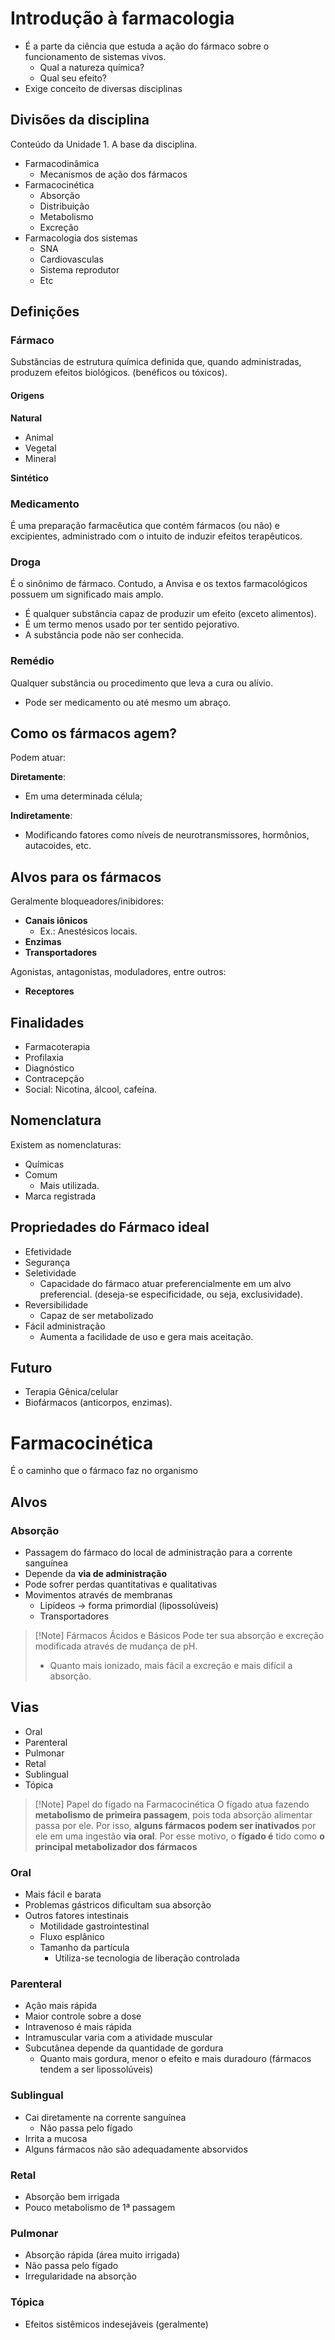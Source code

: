 # Introdução à farmacologia
- É a parte da ciência que estuda a ação do fármaco sobre o funcionamento de sistemas vivos.
	- Qual a natureza química?
	- Qual seu efeito?
- Exige conceito de diversas disciplinas

## Divisões da disciplina
Conteúdo da Unidade 1. A base da disciplina.
- Farmacodinâmica
	- Mecanismos de ação dos fármacos
- Farmacocinética
	- Absorção
	- Distribuição
	- Metabolismo
	- Excreção
- Farmacologia dos sistemas
	- SNA
	- Cardiovasculas
	- Sistema reprodutor
	- Etc

## Definições
### Fármaco
Substâncias de estrutura química definida que, quando administradas, produzem efeitos biológicos. (benéficos ou tóxicos).

#### Origens
**Natural**
- Animal
- Vegetal
- Mineral

**Sintético**

### Medicamento
É uma preparação farmacêutica que contém fármacos (ou não) e excipientes, administrado com o intuito de induzir efeitos terapêuticos.

### Droga
É o sinônimo de fármaco. Contudo, a Anvisa e os textos farmacológicos possuem um significado mais amplo.
- É qualquer substância capaz de produzir um efeito (exceto alimentos).
- É um termo menos usado por ter sentido pejorativo.
- A substância pode não ser conhecida.

### Remédio
Qualquer substância ou procedimento que leva a cura ou alívio.
- Pode ser medicamento ou até mesmo um abraço.

## Como os fármacos agem?
Podem atuar:

**Diretamente**:
- Em uma determinada célula;

**Indiretamente**:
- Modificando fatores como níveis de neurotransmissores, hormônios, autacoides, etc.

## Alvos para os fármacos
Geralmente bloqueadores/inibidores:
- **Canais iônicos**
	- Ex.: Anestésicos locais.
- **Enzimas**
- **Transportadores**

Agonistas, antagonistas, moduladores, entre outros:
- **Receptores**

## Finalidades
- Farmacoterapia
- Profilaxia
- Diagnóstico
- Contracepção
- Social: Nicotina, álcool, cafeína.

## Nomenclatura
Existem as nomenclaturas:
- Químicas
- Comum
	- Mais utilizada.
- Marca registrada

## Propriedades do Fármaco ideal
- Efetividade
- Segurança
- Seletividade
	- Capacidade do fármaco atuar preferencialmente em um  alvo preferencial. (deseja-se especificidade, ou seja, exclusividade).
- Reversibilidade
	- Capaz de ser metabolizado
- Fácil administração
	- Aumenta a facilidade de uso e gera mais aceitação.

## Futuro
- Terapia Gênica/celular
- Biofármacos (anticorpos, enzimas).

# Farmacocinética
É o caminho que o fármaco faz no organismo

## Alvos
### Absorção
- Passagem do fármaco do local de administração para a corrente sanguínea
- Depende da **via de administração**
- Pode sofrer perdas quantitativas e qualitativas
- Movimentos através de membranas
	- Lipídeos -> forma primordial (lipossolúveis)
	- Transportadores

>[!Note] Fármacos Ácidos e Básicos
>Pode ter sua absorção e excreção modificada através de mudança de pH.
>- Quanto mais ionizado, mais fácil a excreção e mais difícil a absorção.

## Vias
- Oral
- Parenteral
- Pulmonar
- Retal
- Sublingual
- Tópica
>[!Note] Papel do fígado na Farmacocinética
>O fígado atua fazendo **metabolismo de primeira passagem**, pois toda absorção alimentar passa por ele. Por isso, **alguns fármacos podem ser inativados** por ele em uma ingestão **via oral**.
>Por esse motivo, o **fígado é** tido como **o principal metabolizador dos fármacos**

### Oral
- Mais fácil e barata
- Problemas gástricos dificultam sua absorção
- Outros fatores intestinais
	- Motilidade gastrointestinal
	- Fluxo esplânico
	- Tamanho da partícula
		- Utiliza-se tecnologia de liberação controlada

### Parenteral
- Ação mais rápida
- Maior controle sobre a dose
- Intravenoso é mais rápida
- Intramuscular varia com a atividade muscular
- Subcutânea depende da quantidade de gordura
	- Quanto mais gordura, menor o efeito e mais duradouro (fármacos tendem a ser lipossolúveis)

### Sublingual
- Cai diretamente na corrente sanguínea
	- Não passa pelo fígado
- Irrita a mucosa
- Alguns fármacos não são adequadamente absorvidos

### Retal
- Absorção bem irrigada
- Pouco metabolismo de 1ª passagem

### Pulmonar
- Absorção rápida (área muito irrigada)
- Não passa pelo fígado
- Irregularidade na absorção

### Tópica
- Efeitos sistêmicos indesejáveis (geralmente)